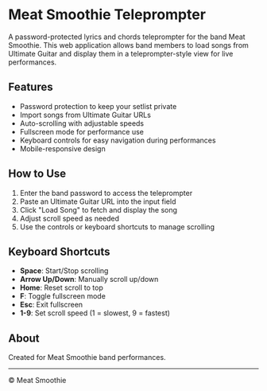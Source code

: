 # Meat Smoothie Teleprompter

A password-protected lyrics and chords teleprompter for the band Meat Smoothie. This web application allows band members to load songs from Ultimate Guitar and display them in a teleprompter-style view for live performances.

## Features

- Password protection to keep your setlist private
- Import songs from Ultimate Guitar URLs
- Auto-scrolling with adjustable speeds
- Fullscreen mode for performance use
- Keyboard controls for easy navigation during performances
- Mobile-responsive design

## How to Use

1. Enter the band password to access the teleprompter
2. Paste an Ultimate Guitar URL into the input field
3. Click "Load Song" to fetch and display the song
4. Adjust scroll speed as needed
5. Use the controls or keyboard shortcuts to manage scrolling

## Keyboard Shortcuts

- **Space**: Start/Stop scrolling
- **Arrow Up/Down**: Manually scroll up/down
- **Home**: Reset scroll to top
- **F**: Toggle fullscreen mode
- **Esc**: Exit fullscreen
- **1-9**: Set scroll speed (1 = slowest, 9 = fastest)

## About

Created for Meat Smoothie band performances.

---

&copy; Meat Smoothie
